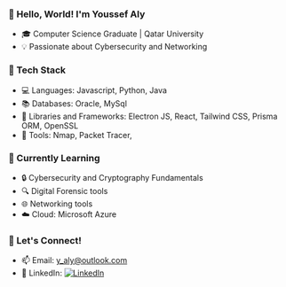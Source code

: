 ### 👋 Hello, World! I'm Youssef Aly

- 🎓 Computer Science Graduate | Qatar University
- 💡 Passionate about Cybersecurity and Networking

### 🔧 Tech Stack

- 💻 Languages: Javascript, Python, Java
- 📚 Databases: Oracle, MySql
- 📖 Libraries and Frameworks: Electron JS, React, Tailwind CSS, Prisma ORM, OpenSSL
- 🧰 Tools: Nmap, Packet Tracer, 

### 🌱 Currently Learning
- 🔒 Cybersecurity and Cryptography Fundamentals
- 🔍 Digital Forensic tools
- 🌐 Networking tools
- ☁️ Cloud: Microsoft Azure

### 👥 Let's Connect!

- 📫 Email: y_aly@outlook.com
- 💼 LinkedIn: [![LinkedIn](https://img.shields.io/badge/LinkedIn-YoussefAlyy-blue)](https://www.linkedin.com/in/YoussefAlyy/)


